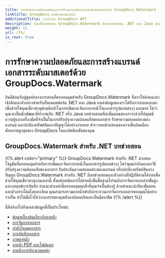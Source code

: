 ```yaml
---
title: การรักษาความปลอดภัยและการสร้างแบรนด์เอกสารระดับมาสเตอร์ด้วย GroupDocs.Watermark
linktitle: GroupDocs.บทช่วยสอนลายน้ำ
additionalTitle: การอ้างอิง GroupDocs API
description: ปลดล็อกพลังของ GroupDocs.Watermark ด้วยบทช่วยสอน .NET และ Java ของเรา เทคนิคการใส่ลายน้ำระดับเชี่ยวชาญเพื่อความปลอดภัยของเอกสารและการสร้างแบรนด์
weight: 11
url: /th/
is_root: true
---
```


# การรักษาความปลอดภัยและการสร้างแบรนด์เอกสารระดับมาสเตอร์ด้วย GroupDocs.Watermark


ยินดีต้อนรับสู่ศูนย์กลางการสอนที่ครอบคลุมสำหรับ GroupDocs.Watermark ซึ่งเราให้คำแนะนำเชิงลึกและตัวอย่างสำหรับทั้งแพลตฟอร์ม .NET และ Java แหล่งข้อมูลของเราได้รับการออกแบบมาเพื่อช่วยให้คุณเชี่ยวชาญด้านศิลปะในการเพิ่มและจัดการลายน้ำในเอกสารรูปแบบต่างๆ มากมาย ไม่ว่าคุณจะเป็นนักพัฒนาที่ทำงานกับ .NET หรือ Java บทช่วยสอนทีละขั้นตอนของเราจะช่วยให้คุณมีความรู้และเครื่องมือที่จำเป็นในการปรับปรุงความปลอดภัยของเอกสาร รักษาความสอดคล้องของแบรนด์ และปกป้องทรัพย์สินทางปัญญาได้อย่างง่ายดาย สำรวจบทช่วยสอนของเราเพื่อปลดล็อกศักยภาพสูงสุดของ GroupDocs ในแอปพลิเคชันของคุณ


## GroupDocs.Watermark สำหรับ .NET บทช่วยสอน
{{% alert color="primary" %}}
GroupDocs.Watermark สำหรับ .NET นำเสนอโซลูชันที่ครอบคลุมสำหรับการเพิ่มและจัดการลายน้ำในเอกสารรูปแบบต่างๆ ไม่ว่าคุณกำลังมองหาวิธีปรับปรุงความปลอดภัยของเอกสาร รับประกันความสอดคล้องของแบรนด์ หรือปกป้องทรัพย์สินทางปัญญา GroupDocs.Watermark สำหรับ .NET มีบทช่วยสอนและตัวอย่างที่ปฏิบัติตามได้ง่ายเพื่อช่วยให้คุณเชี่ยวชาญงานเหล่านี้ ตั้งแต่เทคนิคการใส่ลายน้ำขั้นพื้นฐานไปจนถึงการจัดการเอกสารขั้นสูงและกลยุทธ์การบันทึก คำแนะนำเหล่านี้ครอบคลุมทุกสิ่งที่คุณจำเป็นต้องรู้ ด้วยคำแนะนำทีละขั้นตอนและตัวอย่างโค้ดโดยละเอียด คุณสามารถรวมลายน้ำเข้ากับกระบวนการจัดการเอกสารของคุณได้อย่างราบรื่น ทำให้มั่นใจได้ว่าเอกสารของคุณยังคงปลอดภัยและเป็นมืออาชีพ
{{% /alert %}}

นี่คือลิงก์ไปยังแหล่งข้อมูลที่เป็นประโยชน์:
 
- [ข้อมูลเบื้องต้นเกี่ยวกับลายน้ำ](./net/watermarking-basics/)
- [การจัดการเอกสาร](./net/document-manipulation/)
- [กำลังโหลดเอกสาร](./net/document-loadings/)
- [การบันทึกเอกสาร](./net/document-savings/)
- [ภาพลายน้ำ](./net/image-watermarkings/)
- [ลายน้ำ PDF และไฟล์แนบ](./net/pdf-watermarking-attachments/)
- [ลายน้ำการประมวลผลคำ](./net/word-processing-watermarkings/)
